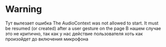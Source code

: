 # Warning

Тут вылезает ошибка The AudioContext was not allowed to start. It must be resumed (or created) after a user gesture on the page
В нашем случае это не критично, так как у нас действие пользователя хоть как произойдет до включения микрофона
